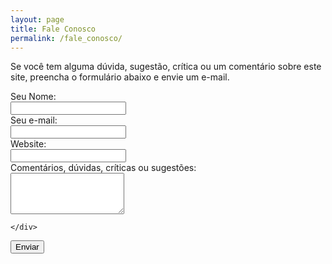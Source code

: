```yaml
---
layout: page
title: Fale Conosco
permalink: /fale_conosco/
---
```


Se você tem alguma dúvida, sugestão, crítica ou um comentário sobre este site, preencha o formulário abaixo e envie um e-mail. 

<form class="form-horizontal" action="https://sev.victor3d.com.br/fale_conosco/index.php" role="form" Name = "livro" Method = "POST">
  <div class="form-group">
    <label for="nome" class="col-sm-2 control-label">Seu Nome:</label>
    <div class="col-sm-4">
      <input type="text" class="form-control" NAME = "nome" required>
    </div>
  </div>
  <div class="form-group">
    <label for="email" class="col-sm-2 control-label">Seu e-mail:</label>
    <div class="col-sm-4">
      <input type="email" class="form-control" NAME = "email" required>
    </div>
  </div>
  <div class="form-group">
    <label for="site" class="col-sm-2 control-label">Website:</label>
    <div class="col-sm-4">
      <input type="url" class="form-control" NAME = "url">
    </div>
  </div>
  <div class="form-group">
    <label for="site" class="col-sm-6 control-label">Comentários, dúvidas, críticas ou sugestões: </label>
  </div>
  <div class="form-group">
    <div class="col-sm-7">
      <textarea class="form-control" rows="4" name="comment" required></textarea>
    </div>
  </div>
  <div class="form-group">
    <div class="col-sm-7">

    </div>
  </div>
  <div class="form-group">
    <div class="col-sm-offset-2 col-sm-10">
      <button type="submit" class="btn btn-default">Enviar</button>
    </div>
  </div>

</form>
